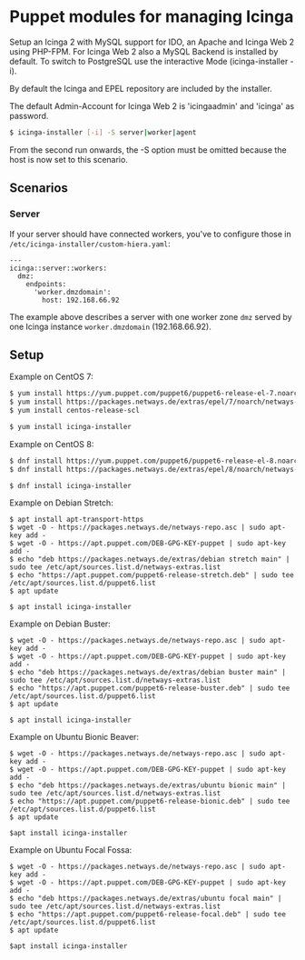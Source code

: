 # Puppet modules for managing Icinga

Setup an Icinga 2 with MySQL support for IDO, an Apache and Icinga Web 2 using PHP-FPM. For Icinga Web 2 also a MySQL Backend is installed by default. To switch to PostgreSQL use the interactive Mode (icinga-installer -i).

By default the Icinga and EPEL repository are included by the installer.

The default Admin-Account for Icinga Web 2 is 'icingaadmin' and 'icinga' as password.

```bash
$ icinga-installer [-i] -S server|worker|agent
```

From the second run onwards, the -S option must be omitted because the host is now set to this scenario.


## Scenarios

### Server

If your server should have connected workers, you've to configure those in `/etc/icinga-installer/custom-hiera.yaml`:

```
---
icinga::server::workers:
  dmz:
    endpoints:
      'worker.dmzdomain':
        host: 192.168.66.92
```

The example above describes a server with one worker zone `dmz` served by one Icinga instance `worker.dmzdomain` (192.168.66.92).


## Setup

Example on CentOS 7:

```bash
$ yum install https://yum.puppet.com/puppet6/puppet6-release-el-7.noarch.rpm
$ yum install https://packages.netways.de/extras/epel/7/noarch/netways-extras-release/netways-extras-release-7-1.el7.netways.noarch.rpm
$ yum install centos-release-scl

$ yum install icinga-installer
```

Example on CentOS 8:

```bash
$ dnf install https://yum.puppet.com/puppet6/puppet6-release-el-8.noarch.rpm
$ dnf install https://packages.netways.de/extras/epel/8/noarch/netways-extras-release/netways-extras-release-8-1.el8.netways.noarch.rpm

$ dnf install icinga-installer
```

Example on Debian Stretch:

```
$ apt install apt-transport-https
$ wget -O - https://packages.netways.de/netways-repo.asc | sudo apt-key add -
$ wget -O - https://apt.puppet.com/DEB-GPG-KEY-puppet | sudo apt-key add -
$ echo "deb https://packages.netways.de/extras/debian stretch main" | sudo tee /etc/apt/sources.list.d/netways-extras.list
$ echo "https://apt.puppet.com/puppet6-release-stretch.deb" | sudo tee /etc/apt/sources.list.d/puppet6.list
$ apt update

$ apt install icinga-installer
```

Example on Debian Buster:

```
$ wget -O - https://packages.netways.de/netways-repo.asc | sudo apt-key add -
$ wget -O - https://apt.puppet.com/DEB-GPG-KEY-puppet | sudo apt-key add -
$ echo "deb https://packages.netways.de/extras/debian buster main" | sudo tee /etc/apt/sources.list.d/netways-extras.list
$ echo "https://apt.puppet.com/puppet6-release-buster.deb" | sudo tee /etc/apt/sources.list.d/puppet6.list
$ apt update

$ apt install icinga-installer
```

Example on Ubuntu Bionic Beaver:

```
$ wget -O - https://packages.netways.de/netways-repo.asc | sudo apt-key add -
$ wget -O - https://apt.puppet.com/DEB-GPG-KEY-puppet | sudo apt-key add -
$ echo "deb https://packages.netways.de/extras/ubuntu bionic main" | sudo tee /etc/apt/sources.list.d/netways-extras.list
$ echo "https://apt.puppet.com/puppet6-release-bionic.deb" | sudo tee /etc/apt/sources.list.d/puppet6.list
$ apt update

$apt install icinga-installer
```

Example on Ubuntu Focal Fossa:

```
$ wget -O - https://packages.netways.de/netways-repo.asc | sudo apt-key add -
$ wget -O - https://apt.puppet.com/DEB-GPG-KEY-puppet | sudo apt-key add -
$ echo "deb https://packages.netways.de/extras/ubuntu focal main" | sudo tee /etc/apt/sources.list.d/netways-extras.list
$ echo "https://apt.puppet.com/puppet6-release-focal.deb" | sudo tee /etc/apt/sources.list.d/puppet6.list
$ apt update

$apt install icinga-installer
```

